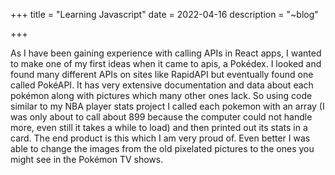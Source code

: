+++
title = "Learning Javascript"
date = 2022-04-16
description = "~blog"

+++

As I have been gaining experience with calling APIs in React apps, I wanted to make one of my first ideas when it came to apis, a Pokédex. I looked and found many different APIs on sites like RapidAPI but eventually found one called PokéAPI. It has very extensive documentation and data about each pokémon along with pictures which many other ones lack. So using code similar to my NBA player stats project I called each pokemon with an array (I was only about to call about 899 because the computer could not handle more, even still it takes a while to load) and then printed out its stats in a card. The end product is this which I am very proud of. Even better I was able to change the images from the old pixelated pictures to the ones you might see in the Pokémon TV shows.